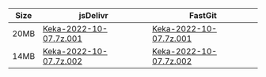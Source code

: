 |    Size   |     jsDelivr  | FastGit |
|  ---  |  ---  |  ---  |
| 20MB | [Keka-2022-10-07.7z.001](https://cdn.jsdelivr.net/gh/mainians/Keka@main/Keka-2022-10-07.7z.001) | [Keka-2022-10-07.7z.001](https://raw.fastgit.org/mainians/Keka/main/Keka-2022-10-07.7z.001) |
| 14MB | [Keka-2022-10-07.7z.002](https://cdn.jsdelivr.net/gh/mainians/Keka@main/Keka-2022-10-07.7z.002) | [Keka-2022-10-07.7z.002](https://raw.fastgit.org/mainians/Keka/main/Keka-2022-10-07.7z.002) |
